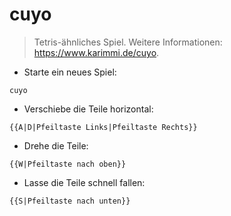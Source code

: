 # cuyo

> Tetris-ähnliches Spiel.
> Weitere Informationen: <https://www.karimmi.de/cuyo>.

- Starte ein neues Spiel:

`cuyo`

- Verschiebe die Teile horizontal:

`{{A|D|Pfeiltaste Links|Pfeiltaste Rechts}}`

- Drehe die Teile:

`{{W|Pfeiltaste nach oben}}`

- Lasse die Teile schnell fallen:

`{{S|Pfeiltaste nach unten}}`
